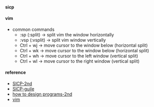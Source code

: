 


#### sicp  

#### vim
* common commands 
    - :sp (:split) -> split vim the window horizontally  
    - :vsp (:vsplit) -> split vim window vertically  
    - Ctrl + wj -> move cursor to the window below (horizontal split)  
    - Ctrl + wk -> move cursor to the window below (horizontal split)  
    - Ctrl + wh -> move cursor to the left window (vertical split)
    - Ctrl + wl -> move cursor to the right window (vertical split)

#### reference 
* [SICP-2nd](http://sarabander.github.io/sicp/html/index.xhtml#SEC_Contents)  
* [SICP-guile](https://github.com/zv/SICP-guile)  
* [how to design programs-2nd](https://htdp.org/2018-01-06/Book/index.html) 
* [vim](https://yannesposito.com/Scratch/en/blog/Learn-Vim-Progressively/)
